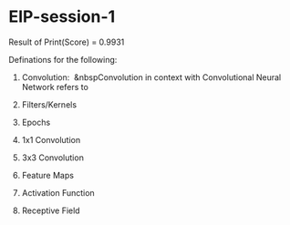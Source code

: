 # EIP-session-1

Result of Print(Score) = 0.9931

Definations for the following:

 1. Convolution: &nbsp;&nbspConvolution in context with Convolutional Neural Network refers to 

2. Filters/Kernels
3. Epochs
4. 1x1 Convolution
5. 3x3 Convolution
6. Feature Maps
7. Activation Function
8. Receptive Field
